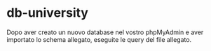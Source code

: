 db-university
===
Dopo aver creato un nuovo database nel vostro phpMyAdmin e aver importato lo schema allegato, eseguite le query del file allegato.